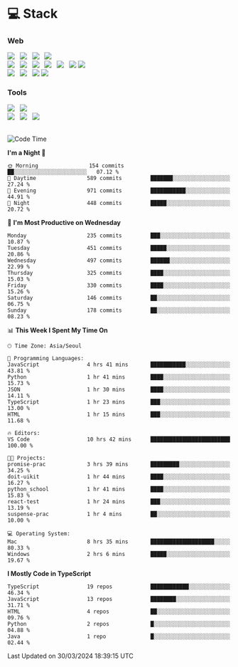 <h1>💻 Stack</h1>
<div>
 <h3>Web</h3>
 <!-- badge : https://shields.io/ -->
 <!-- icon : https://simpleicons.org/?q=Get -->
 <img src="https://img.shields.io/badge/HTML5-e74c3c?style=flat-square&logo=HTML5&logoColor=white"/> &nbsp 
 <img src="https://img.shields.io/badge/CSS3-0A84FF?style=flat-square&logo=CSS3&logoColor=white"/> &nbsp 
 <img src="https://img.shields.io/badge/JavaScript-FFCD11?style=flat-square&logo=JavaScript&logoColor=white"/> &nbsp 
 <img src="https://img.shields.io/badge/TypeScript-3075C0?style=flat-square&logo=TypeScript&logoColor=white"/>
 <br/>
 <img src="https://img.shields.io/badge/Next-000000?style=flat-square&logo=nextdotjs&logoColor=white"/> &nbsp 
 <img src="https://img.shields.io/badge/React-00BCF6?style=flat-square&logo=React&logoColor=white"/> &nbsp 
 <img src="https://img.shields.io/badge/Redux-764ABC?style=flat-square&logo=Redux&logoColor=white"/> &nbsp
 <img src="https://img.shields.io/badge/Recoil-3578E5?style=flat-square&logo=recoil&logoColor=white"/> &nbsp
 <img src="https://img.shields.io/badge/React-Query-FF4154?style=flat-square&logo=reactquery&logoColor=white"/> &nbsp 
 <img src="https://img.shields.io/badge/styled%2Dcomponents-DB7093?style=flat-square&logo=styled%2Dcomponents&logoColor=white"/>
 <img src="https://img.shields.io/badge/CSS Modules-000000?style=flat-square&logo=CSS Modules&logoColor=white"/> &nbsp 
 <br/>
 <img src="https://img.shields.io/badge/Node-339933?style=flat-square&logo=Node.js&logoColor=white"/> &nbsp 
 <img src="https://img.shields.io/badge/Express-000000?style=flat-square&logo=Express&logoColor=white"/> &nbsp 
 <img src="https://img.shields.io/badge/MongoDB-47A248?style=flat-square&logo=MongoDB&logoColor=white"/>
 <img src="https://img.shields.io/badge/MariaDB-003545?style=flat-square&logo=mariadb&logoColor=white"/>
 
 <h3>Tools</h3>
 <img src="https://img.shields.io/badge/Visual Studio Code-007ACC?style=flat-square&logo=Visual Studio Code&logoColor=white"/> &nbsp 
 <img src="https://img.shields.io/badge/Postman-FF6C37?style=flat-square&logo=Postman&logoColor=white"/> &nbsp
 <br>
 <img src="https://img.shields.io/badge/Adobe Photoshop-31A8FF?style=flat-square&logo=Adobe Photoshop&logoColor=white"/> &nbsp 
 <img src="https://img.shields.io/badge/Adobe Illustrator-FF9A00?style=flat-square&logo=Adobe Illustrator&logoColor=white"/> &nbsp 
 <img src="https://img.shields.io/badge/Figma-F24E1E?style=flat-square&logo=Figma&logoColor=white"/> &nbsp
</div>

<br>

<!--START_SECTION:waka-->
![Code Time](http://img.shields.io/badge/Code%20Time-990%20hrs%2031%20mins-blue)

**I'm a Night 🦉** 

```text
🌞 Morning                154 commits         ██░░░░░░░░░░░░░░░░░░░░░░░   07.12 % 
🌆 Daytime                589 commits         ███████░░░░░░░░░░░░░░░░░░   27.24 % 
🌃 Evening                971 commits         ███████████░░░░░░░░░░░░░░   44.91 % 
🌙 Night                  448 commits         █████░░░░░░░░░░░░░░░░░░░░   20.72 % 
```
📅 **I'm Most Productive on Wednesday** 

```text
Monday                   235 commits         ███░░░░░░░░░░░░░░░░░░░░░░   10.87 % 
Tuesday                  451 commits         █████░░░░░░░░░░░░░░░░░░░░   20.86 % 
Wednesday                497 commits         ██████░░░░░░░░░░░░░░░░░░░   22.99 % 
Thursday                 325 commits         ████░░░░░░░░░░░░░░░░░░░░░   15.03 % 
Friday                   330 commits         ████░░░░░░░░░░░░░░░░░░░░░   15.26 % 
Saturday                 146 commits         ██░░░░░░░░░░░░░░░░░░░░░░░   06.75 % 
Sunday                   178 commits         ██░░░░░░░░░░░░░░░░░░░░░░░   08.23 % 
```


📊 **This Week I Spent My Time On** 

```text
🕑︎ Time Zone: Asia/Seoul

💬 Programming Languages: 
JavaScript               4 hrs 41 mins       ███████████░░░░░░░░░░░░░░   43.81 % 
Python                   1 hr 41 mins        ████░░░░░░░░░░░░░░░░░░░░░   15.73 % 
JSON                     1 hr 30 mins        ████░░░░░░░░░░░░░░░░░░░░░   14.11 % 
TypeScript               1 hr 23 mins        ███░░░░░░░░░░░░░░░░░░░░░░   13.00 % 
HTML                     1 hr 15 mins        ███░░░░░░░░░░░░░░░░░░░░░░   11.68 % 

🔥 Editors: 
VS Code                  10 hrs 42 mins      █████████████████████████   100.00 % 

🐱‍💻 Projects: 
promise-prac             3 hrs 39 mins       █████████░░░░░░░░░░░░░░░░   34.25 % 
doit-uikit               1 hr 44 mins        ████░░░░░░░░░░░░░░░░░░░░░   16.27 % 
python_school            1 hr 41 mins        ████░░░░░░░░░░░░░░░░░░░░░   15.83 % 
react-test               1 hr 24 mins        ███░░░░░░░░░░░░░░░░░░░░░░   13.19 % 
suspense-prac            1 hr 4 mins         ██░░░░░░░░░░░░░░░░░░░░░░░   10.00 % 

💻 Operating System: 
Mac                      8 hrs 35 mins       ████████████████████░░░░░   80.33 % 
Windows                  2 hrs 6 mins        █████░░░░░░░░░░░░░░░░░░░░   19.67 % 
```

**I Mostly Code in TypeScript** 

```text
TypeScript               19 repos            ████████████░░░░░░░░░░░░░   46.34 % 
JavaScript               13 repos            ████████░░░░░░░░░░░░░░░░░   31.71 % 
HTML                     4 repos             ██░░░░░░░░░░░░░░░░░░░░░░░   09.76 % 
Python                   2 repos             █░░░░░░░░░░░░░░░░░░░░░░░░   04.88 % 
Java                     1 repo              █░░░░░░░░░░░░░░░░░░░░░░░░   02.44 % 
```




 Last Updated on 30/03/2024 18:39:15 UTC
<!--END_SECTION:waka-->
